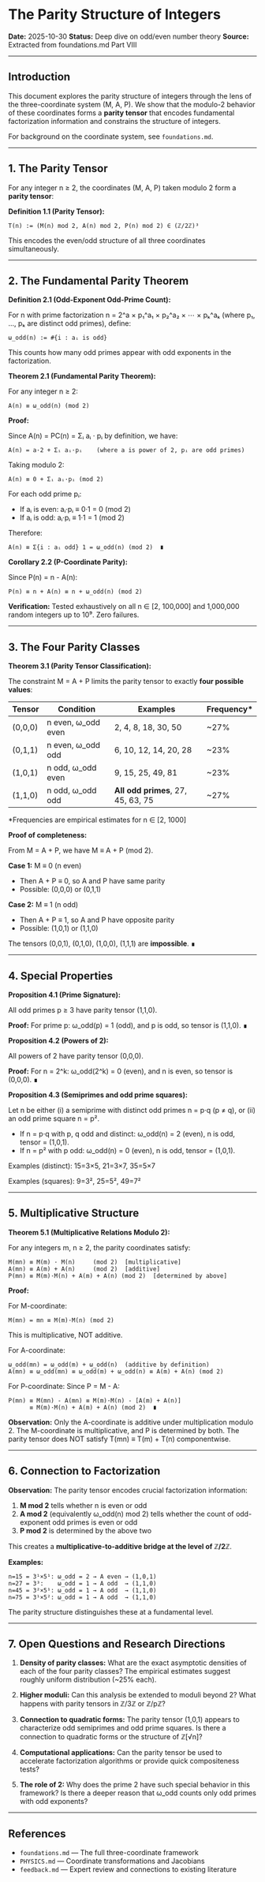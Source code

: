 # The Parity Structure of Integers

**Date:** 2025-10-30
**Status:** Deep dive on odd/even number theory
**Source:** Extracted from foundations.md Part VIII

---

## Introduction

This document explores the parity structure of integers through the lens of the three-coordinate system (M, A, P). We show that the modulo-2 behavior of these coordinates forms a **parity tensor** that encodes fundamental factorization information and constrains the structure of integers.

For background on the coordinate system, see `foundations.md`.

---

## 1. The Parity Tensor

For any integer n ≥ 2, the coordinates (M, A, P) taken modulo 2 form a **parity tensor**:

**Definition 1.1 (Parity Tensor):**
```
T(n) := (M(n) mod 2, A(n) mod 2, P(n) mod 2) ∈ (ℤ/2ℤ)³
```

This encodes the even/odd structure of all three coordinates simultaneously.

---

## 2. The Fundamental Parity Theorem

**Definition 2.1 (Odd-Exponent Odd-Prime Count):**

For n with prime factorization n = 2^a × p₁^a₁ × p₂^a₂ × ⋯ × pₖ^aₖ (where p₁, ..., pₖ are distinct odd primes), define:

```
ω_odd(n) := #{i : aᵢ is odd}
```

This counts how many odd primes appear with odd exponents in the factorization.

**Theorem 2.1 (Fundamental Parity Theorem):**

For any integer n ≥ 2:

```
A(n) ≡ ω_odd(n) (mod 2)
```

**Proof:**

Since A(n) = PC(n) = Σᵢ aᵢ · pᵢ by definition, we have:

```
A(n) = a·2 + Σᵢ aᵢ·pᵢ    (where a is power of 2, pᵢ are odd primes)
```

Taking modulo 2:
```
A(n) ≡ 0 + Σᵢ aᵢ·pᵢ (mod 2)
```

For each odd prime pᵢ:
- If aᵢ is even: aᵢ·pᵢ ≡ 0·1 = 0 (mod 2)
- If aᵢ is odd: aᵢ·pᵢ ≡ 1·1 = 1 (mod 2)

Therefore:
```
A(n) ≡ Σ{i : aᵢ odd} 1 = ω_odd(n) (mod 2)  ∎
```

**Corollary 2.2 (P-Coordinate Parity):**

Since P(n) = n - A(n):
```
P(n) ≡ n + A(n) ≡ n + ω_odd(n) (mod 2)
```

**Verification:** Tested exhaustively on all n ∈ [2, 100,000] and 1,000,000 random integers up to 10⁹. Zero failures.

---

## 3. The Four Parity Classes

**Theorem 3.1 (Parity Tensor Classification):**

The constraint M = A + P limits the parity tensor to exactly **four possible values**:

| Tensor | Condition | Examples | Frequency* |
|--------|-----------|----------|-----------|
| (0,0,0) | n even, ω_odd even | 2, 4, 8, 18, 30, 50 | ~27% |
| (0,1,1) | n even, ω_odd odd | 6, 10, 12, 14, 20, 28 | ~23% |
| (1,0,1) | n odd, ω_odd even | 9, 15, 25, 49, 81 | ~23% |
| (1,1,0) | n odd, ω_odd odd | **All odd primes**, 27, 45, 63, 75 | ~27% |

*Frequencies are empirical estimates for n ∈ [2, 1000]

**Proof of completeness:**

From M = A + P, we have M ≡ A + P (mod 2).

**Case 1:** M ≡ 0 (n even)
- Then A + P ≡ 0, so A and P have same parity
- Possible: (0,0,0) or (0,1,1)

**Case 2:** M ≡ 1 (n odd)
- Then A + P ≡ 1, so A and P have opposite parity
- Possible: (1,0,1) or (1,1,0)

The tensors (0,0,1), (0,1,0), (1,0,0), (1,1,1) are **impossible**. ∎

---

## 4. Special Properties

**Proposition 4.1 (Prime Signature):**

All odd primes p ≥ 3 have parity tensor (1,1,0).

**Proof:** For prime p: ω_odd(p) = 1 (odd), and p is odd, so tensor is (1,1,0). ∎

**Proposition 4.2 (Powers of 2):**

All powers of 2 have parity tensor (0,0,0).

**Proof:** For n = 2^k: ω_odd(2^k) = 0 (even), and n is even, so tensor is (0,0,0). ∎

**Proposition 4.3 (Semiprimes and odd prime squares):**

Let n be either (i) a semiprime with distinct odd primes n = p·q (p ≠ q), or (ii) an odd prime square n = p².

- If n = p·q with p, q odd and distinct: ω_odd(n) = 2 (even), n is odd, tensor = (1,0,1).
- If n = p² with p odd: ω_odd(n) = 0 (even), n is odd, tensor = (1,0,1).

Examples (distinct): 15=3×5, 21=3×7, 35=5×7

Examples (squares): 9=3², 25=5², 49=7²

---

## 5. Multiplicative Structure

**Theorem 5.1 (Multiplicative Relations Modulo 2):**

For any integers m, n ≥ 2, the parity coordinates satisfy:

```
M(mn) ≡ M(m) · M(n)     (mod 2)  [multiplicative]
A(mn) ≡ A(m) + A(n)     (mod 2)  [additive]
P(mn) ≡ M(m)·M(n) + A(m) + A(n) (mod 2)  [determined by above]
```

**Proof:**

For M-coordinate:
```
M(mn) = mn ≡ M(m)·M(n) (mod 2)
```
This is multiplicative, NOT additive.

For A-coordinate:
```
ω_odd(mn) = ω_odd(m) + ω_odd(n)  (additive by definition)
A(mn) ≡ ω_odd(mn) ≡ ω_odd(m) + ω_odd(n) ≡ A(m) + A(n) (mod 2)
```

For P-coordinate: Since P = M - A:
```
P(mn) ≡ M(mn) - A(mn) ≡ M(m)·M(n) - [A(m) + A(n)]
      ≡ M(m)·M(n) + A(m) + A(n) (mod 2)  ∎
```

**Observation:** Only the A-coordinate is additive under multiplication modulo 2. The M-coordinate is multiplicative, and P is determined by both. The parity tensor does NOT satisfy T(mn) ≡ T(m) + T(n) componentwise.

---

## 6. Connection to Factorization

**Observation:** The parity tensor encodes crucial factorization information:

1. **M mod 2** tells whether n is even or odd
2. **A mod 2** (equivalently ω_odd(n) mod 2) tells whether the count of odd-exponent odd primes is even or odd
3. **P mod 2** is determined by the above two

This creates a **multiplicative-to-additive bridge at the level of ℤ/2ℤ**.

**Examples:**

```
n=15 = 3¹×5¹: ω_odd = 2 → A even → (1,0,1)
n=27 = 3³:    ω_odd = 1 → A odd  → (1,1,0)
n=45 = 3²×5¹: ω_odd = 1 → A odd  → (1,1,0)
n=75 = 3¹×5²: ω_odd = 1 → A odd  → (1,1,0)
```

The parity structure distinguishes these at a fundamental level.

---

## 7. Open Questions and Research Directions

1. **Density of parity classes:** What are the exact asymptotic densities of each of the four parity classes? The empirical estimates suggest roughly uniform distribution (~25% each).

2. **Higher moduli:** Can this analysis be extended to moduli beyond 2? What happens with parity tensors in ℤ/3ℤ or ℤ/pℤ?

3. **Connection to quadratic forms:** The parity tensor (1,0,1) appears to characterize odd semiprimes and odd prime squares. Is there a connection to quadratic forms or the structure of ℤ[√n]?

4. **Computational applications:** Can the parity tensor be used to accelerate factorization algorithms or provide quick compositeness tests?

5. **The role of 2:** Why does the prime 2 have such special behavior in this framework? Is there a deeper reason that ω_odd counts only odd primes with odd exponents?

---

## References

- `foundations.md` — The full three-coordinate framework
- `PHYSICS.md` — Coordinate transformations and Jacobians
- `feedback.md` — Expert review and connections to existing literature
